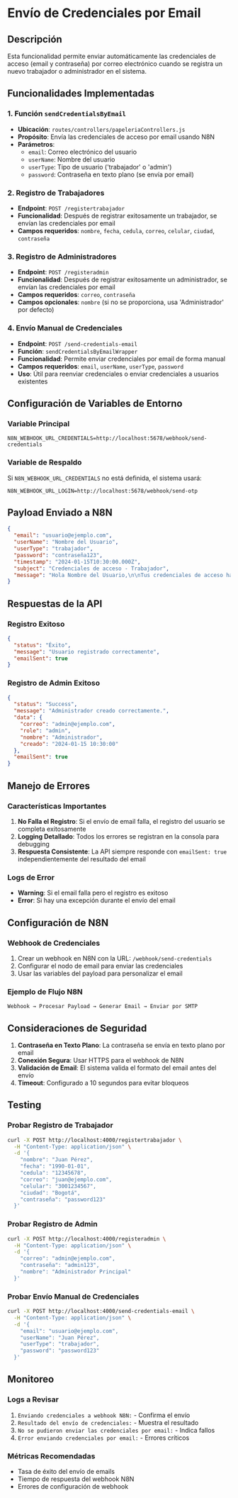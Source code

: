 # Envío de Credenciales por Email

## Descripción
Esta funcionalidad permite enviar automáticamente las credenciales de acceso (email y contraseña) por correo electrónico cuando se registra un nuevo trabajador o administrador en el sistema.

## Funcionalidades Implementadas

### 1. Función `sendCredentialsByEmail`
- **Ubicación**: `routes/controllers/papeleriaControllers.js`
- **Propósito**: Envía las credenciales de acceso por email usando N8N
- **Parámetros**:
  - `email`: Correo electrónico del usuario
  - `userName`: Nombre del usuario
  - `userType`: Tipo de usuario ('trabajador' o 'admin')
  - `password`: Contraseña en texto plano (se envía por email)

### 2. Registro de Trabajadores
- **Endpoint**: `POST /registertrabajador`
- **Funcionalidad**: Después de registrar exitosamente un trabajador, se envían las credenciales por email
- **Campos requeridos**: `nombre`, `fecha`, `cedula`, `correo`, `celular`, `ciudad`, `contraseña`

### 3. Registro de Administradores
- **Endpoint**: `POST /registeradmin`
- **Funcionalidad**: Después de registrar exitosamente un administrador, se envían las credenciales por email
- **Campos requeridos**: `correo`, `contraseña`
- **Campos opcionales**: `nombre` (si no se proporciona, usa 'Administrador' por defecto)

### 4. Envío Manual de Credenciales
- **Endpoint**: `POST /send-credentials-email`
- **Función**: `sendCredentialsByEmailWrapper`
- **Funcionalidad**: Permite enviar credenciales por email de forma manual
- **Campos requeridos**: `email`, `userName`, `userType`, `password`
- **Uso**: Útil para reenviar credenciales o enviar credenciales a usuarios existentes

## Configuración de Variables de Entorno

### Variable Principal
```env
N8N_WEBHOOK_URL_CREDENTIALS=http://localhost:5678/webhook/send-credentials
```

### Variable de Respaldo
Si `N8N_WEBHOOK_URL_CREDENTIALS` no está definida, el sistema usará:
```env
N8N_WEBHOOK_URL_LOGIN=http://localhost:5678/webhook/send-otp
```

## Payload Enviado a N8N

```json
{
  "email": "usuario@ejemplo.com",
  "userName": "Nombre del Usuario",
  "userType": "trabajador",
  "password": "contraseña123",
  "timestamp": "2024-01-15T10:30:00.000Z",
  "subject": "Credenciales de acceso - Trabajador",
  "message": "Hola Nombre del Usuario,\n\nTus credenciales de acceso han sido creadas:\n\nEmail: usuario@ejemplo.com\nContraseña: contraseña123\nTipo de usuario: Trabajador\n\nPor favor, guarda esta información de forma segura.\n\nSaludos,\nSistema de Papelería"
}
```

## Respuestas de la API

### Registro Exitoso
```json
{
  "status": "Éxito",
  "message": "Usuario registrado correctamente",
  "emailSent": true
}
```

### Registro de Admin Exitoso
```json
{
  "status": "Success",
  "message": "Administrador creado correctamente.",
  "data": {
    "correo": "admin@ejemplo.com",
    "role": "admin",
    "nombre": "Administrador",
    "creado": "2024-01-15 10:30:00"
  },
  "emailSent": true
}
```

## Manejo de Errores

### Características Importantes
1. **No Falla el Registro**: Si el envío de email falla, el registro del usuario se completa exitosamente
2. **Logging Detallado**: Todos los errores se registran en la consola para debugging
3. **Respuesta Consistente**: La API siempre responde con `emailSent: true` independientemente del resultado del email

### Logs de Error
- **Warning**: Si el email falla pero el registro es exitoso
- **Error**: Si hay una excepción durante el envío del email

## Configuración de N8N

### Webhook de Credenciales
1. Crear un webhook en N8N con la URL: `/webhook/send-credentials`
2. Configurar el nodo de email para enviar las credenciales
3. Usar las variables del payload para personalizar el email

### Ejemplo de Flujo N8N
```
Webhook → Procesar Payload → Generar Email → Enviar por SMTP
```

## Consideraciones de Seguridad

1. **Contraseña en Texto Plano**: La contraseña se envía en texto plano por email
2. **Conexión Segura**: Usar HTTPS para el webhook de N8N
3. **Validación de Email**: El sistema valida el formato del email antes del envío
4. **Timeout**: Configurado a 10 segundos para evitar bloqueos

## Testing

### Probar Registro de Trabajador
```bash
curl -X POST http://localhost:4000/registertrabajador \
  -H "Content-Type: application/json" \
  -d '{
    "nombre": "Juan Pérez",
    "fecha": "1990-01-01",
    "cedula": "12345678",
    "correo": "juan@ejemplo.com",
    "celular": "3001234567",
    "ciudad": "Bogotá",
    "contraseña": "password123"
  }'
```

### Probar Registro de Admin
```bash
curl -X POST http://localhost:4000/registeradmin \
  -H "Content-Type: application/json" \
  -d '{
    "correo": "admin@ejemplo.com",
    "contraseña": "admin123",
    "nombre": "Administrador Principal"
  }'
```

### Probar Envío Manual de Credenciales
```bash
curl -X POST http://localhost:4000/send-credentials-email \
  -H "Content-Type: application/json" \
  -d '{
    "email": "usuario@ejemplo.com",
    "userName": "Juan Pérez",
    "userType": "trabajador",
    "password": "password123"
  }'
```

## Monitoreo

### Logs a Revisar
1. `Enviando credenciales a webhook N8N:` - Confirma el envío
2. `Resultado del envío de credenciales:` - Muestra el resultado
3. `No se pudieron enviar las credenciales por email:` - Indica fallos
4. `Error enviando credenciales por email:` - Errores críticos

### Métricas Recomendadas
- Tasa de éxito del envío de emails
- Tiempo de respuesta del webhook N8N
- Errores de configuración de webhook
